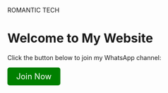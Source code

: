 ROMANTIC TECH 
<html lang="en">
<head>
    <meta charset="UTF-8">
    <meta name="viewport" content="width=device-width, initial-scale=1.0">
    <title>Join My WhatsApp Channel</title>
    <style/* Full Page Background Animation */
body {
    animation: backgroundAnimation 5s infinite alternate;
}

@keyframes backgroundAnimation {
    0% { background-color: #000; } /* Black */
    100% { background-color: #3498db; } /* Blue */
}

/* Section Background Animation */
.animated-section {
    padding: 20px;
    text-align: center;
    animation: sectionAnimation 5s infinite alternate;
}

@keyframes sectionAnimation {
    0% { background-color: #222; } /* Dark Gray */
    50% { background-color: #555; } /* Medium Gray */
    100% { background-color: #888; } /* Light Gray */
}

/* Animated Button */
.animated-button {
    padding: 10px 20px;
    font-size: 16px;
    font-weight: bold;
    border: none;
    cursor: pointer;
    animation: buttonAnimation 3s infinite alternate;
}

@keyframes buttonAnimation {
    0% { background-color: red; }  
    50% { background-color: orange; }  
    100% { background-color: yellow; }  
}>
        body {<!-- Section with Animated Background -->
<div class="animated-section">
    <h1>ROMANTIC TECH</h1>
</div>

<!-- Animated Button -->
<button class="animated-button">Click Me</button>
            font-family: Arial, sans-serif;
            text-align: center;
            margin: 50px;
        }
        .button {
            display: inline-block;
            padding: 10px 20px;
            font-size: 18px;
            color: white;
            background-color: green;
            text-decoration: none;
            border-radius: 5px;
        }
    </style>
</head>
<body>
    <h1>Welcome to My Website</h1>
    <p>Click the button below to join my WhatsApp channel:</p>
    <a href="https://whatsapp.com/channel/0029VaYvyvZ11ulN0pNKHX1u" class="button">Join Now</a>
</body>
</html>
